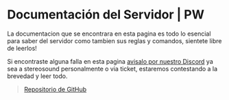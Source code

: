 # Documentación del Servidor | PW

La documentacion que se encontrara en esta pagina es todo lo esencial para saber del servidor como tambien sus reglas y comandos, sientete libre de leerlos!

Si encontraste alguna falla en esta pagina [avisalo por nuestro Discord](https://discord.gg/WPJuTwwCTD) ya sea a stereosound personalmente o via ticket, estaremos contestando a la brevedad y leer todo.
> [Repositorio de GitHub](https://github.com/patagoniawarriors/docs)
